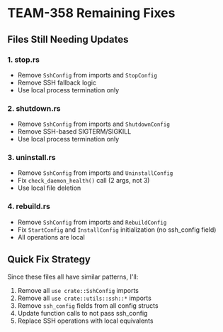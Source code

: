# TEAM-358 Remaining Fixes

## Files Still Needing Updates

### 1. stop.rs
- Remove `SshConfig` from imports and `StopConfig`
- Remove SSH fallback logic
- Use local process termination only

### 2. shutdown.rs
- Remove `SshConfig` from imports and `ShutdownConfig`
- Remove SSH-based SIGTERM/SIGKILL
- Use local process termination only

### 3. uninstall.rs
- Remove `SshConfig` from imports and `UninstallConfig`
- Fix `check_daemon_health()` call (2 args, not 3)
- Use local file deletion

### 4. rebuild.rs
- Remove `SshConfig` from imports and `RebuildConfig`
- Fix `StartConfig` and `InstallConfig` initialization (no ssh_config field)
- All operations are local

## Quick Fix Strategy

Since these files all have similar patterns, I'll:
1. Remove all `use crate::SshConfig` imports
2. Remove all `use crate::utils::ssh::*` imports
3. Remove `ssh_config` fields from all config structs
4. Update function calls to not pass ssh_config
5. Replace SSH operations with local equivalents

